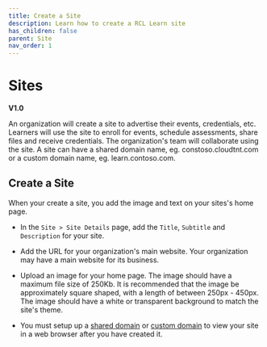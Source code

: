 ```yaml
---
title: Create a Site
description: Learn how to create a RCL Learn site
has_children: false
parent: Site
nav_order: 1
---
```


# Sites
**V1.0**

An organization will create a site to advertise their events, credentials, etc. Learners will use the site to enroll for events, schedule assessments, share files and receive credentials. The organization's team will collaborate using the site. A site can have a shared domain name, eg. constoso.cloudtnt.com or a custom domain name, eg. learn.contoso.com.

## Create a Site

When your create a site, you add the image and text on your sites's home page.

- In the ``Site > Site Details`` page, add the ``Title``, ``Subtitle`` and ``Description`` for your site.

- Add the URL for your organization's main website. Your organization may have a main website for its business.

- Upload an image for your home page. The image should have a maximum file size of 250Kb. It is recommended that the image be approximately square shaped, with a length of between 250px - 450px. The image should have a white or transparent background to match the site's theme. 

- You must setup up a [shared domain](./shareddomain.md) or [custom domain](./customdomain.md) to view your site in a web browser after you have created it.

